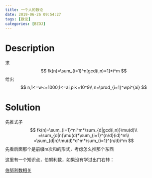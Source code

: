 ```yaml
---
title: 一个人的数论
date: 2019-06-26 09:54:27
tags: [数论]
categories: [BZOJ]
---
```


# Description

求
$$
fk(n)=\sum_{i=1}^n[gcd(i,n)=1]*i^m
$$
给出
$$
n,1<=w<=1000,1<=ai,pi<=10^9\\
n=\prod_{i=1}^wpi^{ai}
$$

# Solution

先推式子
$$
fk(n)=\sum_{i=1}^ni^m*\sum_{d|gcd(i,n)}\mu(d)\\
=\sum_{d|n}\mu(d)*\sum_{i=1}^{n/d}(id)^m\\
=\sum_{d|n}\mu(d)*d^m*\sum_{i=1}^{n/d}i^m
$$
先看后面那个是前缀m次和的形式，考虑怎么推那个东西

这里有一个知识点，伯努利数，如果没有学过出门右转：

[伯努利数相关]()

